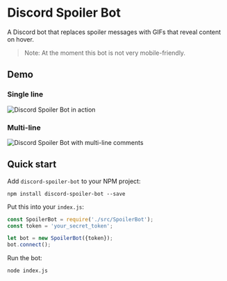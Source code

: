 # Discord Spoiler Bot

A Discord bot that replaces spoiler messages with GIFs that reveal content on hover.

> Note: At the moment this bot is not very mobile-friendly.

## Demo

### Single line

![Discord Spoiler Bot in action](https://foxypanda-ghost.s3.amazonaws.com/2017/Feb/Spoiler_Bot_One_Line-1487990846207.gif)

### Multi-line

![Discord Spoiler Bot with multi-line comments](https://foxypanda-ghost.s3.amazonaws.com/2017/Feb/Spoiler_Bot_Multiple_Lines-1487991244852.gif)

## Quick start

Add `discord-spoiler-bot` to your NPM project:

```
npm install discord-spoiler-bot --save
```

Put this into your `index.js`:

```javascript
const SpoilerBot = require('./src/SpoilerBot');
const token = 'your_secret_token';

let bot = new SpoilerBot({token});
bot.connect();
```

Run the bot:

```bash
node index.js
```